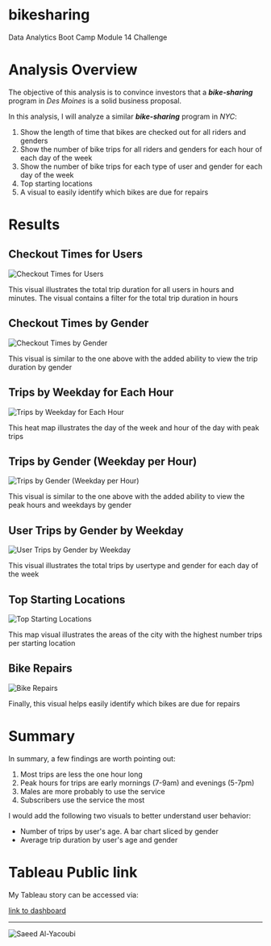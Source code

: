 # bikesharing
Data Analytics Boot Camp Module 14 Challenge

# Analysis Overview

The objective of this analysis is to convince investors that a ***bike-sharing*** program in *Des Moines* is a solid business proposal.

In this analysis, I will analyze a similar ***bike-sharing*** program in *NYC*:

1. Show the length of time that bikes are checked out for all riders and genders
2. Show the number of bike trips for all riders and genders for each hour of each day of the week
3. Show the number of bike trips for each type of user and gender for each day of the week
4. Top starting locations
5. A visual to easily identify which bikes are due for repairs

# Results

## Checkout Times for Users

![Checkout Times for Users](./Resources/viz1.png)

This visual illustrates the total trip duration for all users in hours and minutes. The visual contains a filter for the total trip duration in hours

## Checkout Times by Gender

![Checkout Times by Gender](./Resources/viz2.png)

This visual is similar to the one above with the added ability to view the trip duration by gender

## Trips by Weekday for Each Hour

![Trips by Weekday for Each Hour](./Resources/viz3.png)

This heat map illustrates the day of the week and hour of the day with peak trips

## Trips by Gender (Weekday per Hour)

![Trips by Gender (Weekday per Hour)](./Resources/viz4.png)

This visual is similar to the one above with the added ability to view the peak hours and weekdays by gender

## User Trips by Gender by Weekday

![User Trips by Gender by Weekday](./Resources/viz5.png)

This visual illustrates the total trips by usertype and gender for each day of the week

## Top Starting Locations

![Top Starting Locations](./Resources/viz6.png)

This map visual illustrates the areas of the city with the highest number trips per starting location

## Bike Repairs

![Bike Repairs](./Resources/viz7.png)

Finally, this visual helps easily identify which bikes are due for repairs

# Summary

In summary, a few findings are worth pointing out:
1. Most trips are less the one hour long
2. Peak hours for trips are early mornings (7-9am) and evenings (5-7pm)
3. Males are more probably to use the service
4. Subscribers use the service the most

I would add the following two visuals to better understand user behavior:
- Number of trips by user's age. A bar chart sliced by gender
- Average trip duration by user's age and gender

# Tableau Public link

My Tableau story can be accessed via:

[link to dashboard](https://public.tableau.com/app/profile/saeed.al.yacoubi/viz/Challenge14_16218959103540/CheckoutTimesforUsers "link to dashboard")

---

![Saeed Al-Yacoubi](./Resources/qr-code.png)